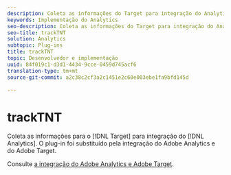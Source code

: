 ```yaml
---
description: Coleta as informações do Target para integração do Analytics. O plug-in foi substituído pela integração do Adobe Analytics e do Adobe Target.
keywords: Implementação do Analytics
seo-description: Coleta as informações do Target para integração do Analytics. O plug-in foi substituído pela integração do Adobe Analytics e do Adobe Target.
seo-title: trackTNT
solution: Analytics
subtopic: Plug-ins
title: trackTNT
topic: Desenvolvedor e implementação
uuid: 84f019c1-d3d1-4434-9cce-0459d745acf6
translation-type: tm+mt
source-git-commit: a2c38c2cf3a2c1451e2c60e003ebe1fa9bfd145d

---
```



# trackTNT

Coleta as informações para o [!DNL Target] para integração do [!DNL Analytics]. O plug-in foi substituído pela integração do Adobe Analytics e do Adobe Target.

Consulte [a integração do Adobe Analytics e Adobe Target](https://marketing.adobe.com/resources/help/en_US/target/a4t/).
